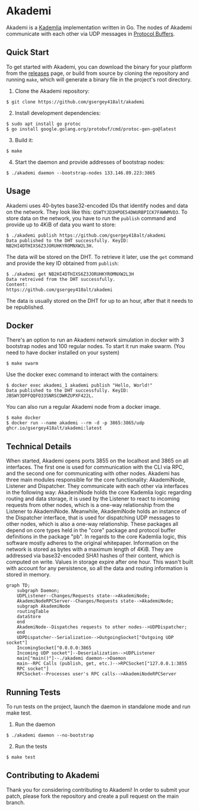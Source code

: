 # Akademi

Akademi is a [Kademlia](https://en.wikipedia.org/wiki/Kademlia) implementation written in Go. The nodes of Akademi communicate with each other via UDP messages in [Protocol Buffers](https://protobuf.dev/).

## Quick Start

To get started with Akademi, you can download the binary for your platform from the [releases](https://github.com/gsergey418alt/akademi/releases) page, or build from source by cloning the repository and running `make`, which will generate a binary file in the project's root directory.

1. Clone the Akademi repository:
```
$ git clone https://github.com/gsergey418alt/akademi
```
2. Install development dependencies:
```
$ sudo apt install go protoc
$ go install google.golang.org/protobuf/cmd/protoc-gen-go@latest
```
3. Build it:
```
$ make
```
4. Start the daemon and provide addresses of bootstrap nodes:
```
$ ./akademi daemon --bootstrap-nodes 133.146.89.223:3865
```

## Usage

Akademi uses 40-bytes base32-encoded IDs that identify nodes and data on the network. They look like this: `QSWTYJD3HPOE54DWURBPICK7FAWWMVD3`. To store data on the network, you have to run the `publish` command and provide up to 4KiB of data you want to store:

```
$ ./akademi publish https://github.com/gsergey418alt/akademi
Data published to the DHT successfully. KeyID: NB2HI4DTHIXS6Z3JORUHKYROMNXW2L3H.
```

The data will be stored on the DHT. To retrieve it later, use the `get` command and provide the key ID obtained from `publish`:

```
$ ./akademi get NB2HI4DTHIXS6Z3JORUHKYROMNXW2L3H
Data retreived from the DHT successfully.
Content:
https://github.com/gsergey418alt/akademi
```

The data is usually stored on the DHT for up to an hour, after that it needs to be republished.

## Docker

There's an option to run an Akademi network simulation in docker with 3 bootstrap nodes and 100 regular nodes. To start it run make swarm. (You need to have docker installed on your system)
```
$ make swarm
```

Use the docker exec command to interact with the containers:

```
$ docker exec akademi_1 akademi publish "Hello, World!"
Data published to the DHT successfully. KeyID: JBSWY3DPFQQFO33SNRSCDWRZUPXF422L.
```

You can also run a regular Akademi node from a docker image.

```
$ make docker
$ docker run --name akademi --rm -d -p 3865:3865/udp ghcr.io/gsergey418alt/akademi:latest
```

## Technical Details

When started, Akademi opens ports 3855 on the localhost and 3865 on all interfaces. The first one is used for communication with the CLI via RPC, and the second one for communicating with other nodes. Akademi has three main modules responsible for the core functionality: AkademiNode, Listener and Dispatcher. They communicate with each other via interfaces in the following way: AkademiNode holds the core Kademlia logic regarding routing and data storage, it is used by the Listener to react to incoming requests from other nodes, which is a one-way relationship from the Listener to AkademiNode. Meanwhile, AkademiNode holds an instance of the Dispatcher interface, that is used for dispatching UDP messages to other nodes, which is also a one-way relationship. These packages all depend on core types held in the "core" package and protocol buffer definitions in the package "pb". In regards to the core Kademlia logic, this software mostly adheres to the original whitepaper. Information on the network is stored as bytes with a maximum length of 4KiB. They are addressed via base32-encoded SHA1 hashes of their content, which is computed on write. Values in storage expire after one hour. This wasn't built with account for any persistence, so all the data and routing information is stored in memory.

```mermaid
graph TD;
    subgraph Daemon;
    UDPListener--Changes/Requests state-->AkademiNode;
    AkademiNodeRPCServer--Changes/Requests state-->AkademiNode;
    subgraph AkademiNode
    routingTable
    dataStore
    end
    AkademiNode--Dispatches requests to other nodes-->UDPDispatcher;
    end
    UDPDispatcher--Serialization-->OutgoingSocket["Outgoing UDP socket"]
    IncomingSocket["0.0.0.0:3865
    Incoming UDP socket"]--Deserialization-->UDPListener
    main["main()"]--./akademi daemon-->Daemon
    main--RPC Calls (publish, get, etc.)-->RPCSocket["127.0.0.1:3855
    RPC socket"]
    RPCSocket--Processes user's RPC calls-->AkademiNodeRPCServer
```

## Running Tests

To run tests on the project, launch the daemon in standalone mode and run make test.

1. Run the daemon
```
$ ./akademi daemon --no-bootstrap
```
2. Run the tests
```
$ make test
```

## Contributing to Akademi

Thank you for considering contributing to Akademi! In order to submit your patch, please fork the repository and create a pull request on the main branch.
